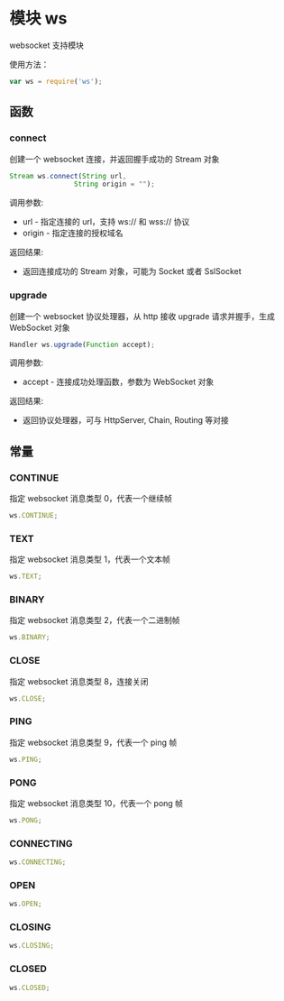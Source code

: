 # 模块 ws
websocket 支持模块

使用方法：
```JavaScript
var ws = require('ws');
```
## 函数
        
### connect
创建一个 websocket 连接，并返回握手成功的 Stream 对象
```JavaScript
Stream ws.connect(String url,
                String origin = "");
```

调用参数:
* url - 指定连接的 url，支持 ws:// 和 wss:// 协议
* origin - 指定连接的授权域名

返回结果:
* 返回连接成功的 Stream 对象，可能为 Socket 或者 SslSocket

### upgrade
创建一个 websocket 协议处理器，从 http 接收 upgrade 请求并握手，生成 WebSocket 对象
```JavaScript
Handler ws.upgrade(Function accept);
```

调用参数:
* accept - 连接成功处理函数，参数为 WebSocket 对象

返回结果:
* 返回协议处理器，可与 HttpServer, Chain, Routing 等对接

## 常量
        
### CONTINUE
指定 websocket 消息类型 0，代表一个继续帧
```JavaScript
ws.CONTINUE;
```

### TEXT
指定 websocket 消息类型 1，代表一个文本帧
```JavaScript
ws.TEXT;
```

### BINARY
指定 websocket 消息类型 2，代表一个二进制帧
```JavaScript
ws.BINARY;
```

### CLOSE
指定 websocket 消息类型 8，连接关闭
```JavaScript
ws.CLOSE;
```

### PING
指定 websocket 消息类型 9，代表一个 ping 帧
```JavaScript
ws.PING;
```

### PONG
指定 websocket 消息类型 10，代表一个 pong 帧
```JavaScript
ws.PONG;
```

### CONNECTING

```JavaScript
ws.CONNECTING;
```

### OPEN

```JavaScript
ws.OPEN;
```

### CLOSING

```JavaScript
ws.CLOSING;
```

### CLOSED

```JavaScript
ws.CLOSED;
```

